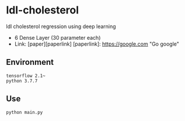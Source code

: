 # ldl-cholesterol
ldl cholesterol regression using deep learning

- 6 Dense Layer (30 parameter each)
- Link: [paper][paperlink]
[paperlink]: https://google.com "Go google"

## Environment

```
tensorflow 2.1~
python 3.7.7
```

## Use

```
python main.py
```
